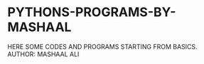 # PYTHONS-PROGRAMS-BY-MASHAAL
HERE SOME CODES AND PROGRAMS STARTING FROM BASICS.
<br>
AUTHOR: MASHAAL ALI


